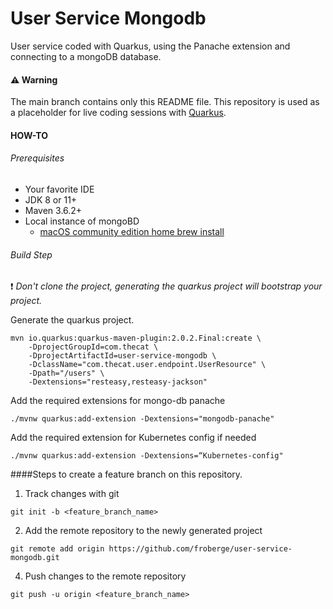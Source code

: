 # User Service Mongodb
User service coded with Quarkus, using the Panache extension and connecting to a mongoDB database.

#### :warning: Warning
The main branch contains only this README file. This repository is used as a placeholder for live coding sessions with [Quarkus](https://quarkus.io/).

#### HOW-TO

###### Prerequisites
* Your favorite IDE
* JDK 8 or 11+ 
* Maven 3.6.2+
* Local instance of mongoBD
  * [macOS community edition home brew install](https://github.com/mongodb/homebrew-brew)

###### Build Step

:exclamation: *Don't clone the project, generating the quarkus project will bootstrap your project.*

Generate the quarkus project.
```
mvn io.quarkus:quarkus-maven-plugin:2.0.2.Final:create \
    -DprojectGroupId=com.thecat \
    -DprojectArtifactId=user-service-mongodb \
    -DclassName="com.thecat.user.endpoint.UserResource" \
    -Dpath="/users" \
    -Dextensions="resteasy,resteasy-jackson"
```

Add the required extensions for mongo-db panache
```
./mvnw quarkus:add-extension -Dextensions="mongodb-panache"
```

Add the required extension for Kubernetes config if needed
```
./mvnw quarkus:add-extension -Dextensions=“Kubernetes-config"
```

####Steps to create a feature branch on this repository.

1. Track changes with git 
```
git init -b <feature_branch_name>
```

2. Add the remote repository to the newly generated project
```
git remote add origin https://github.com/froberge/user-service-mongodb.git
```
4. Push changes to the remote repository
```
git push -u origin <feature_branch_name>
```